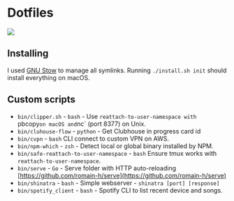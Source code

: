 # Dotfiles

![](https://i.imgur.com/PC5A6IL.png)

## Installing

I used [GNU Stow](https://www.gnu.org/software/stow/) to manage all symlinks.
Running `./install.sh init` should install everything on macOS.

## Custom scripts

+ `bin/clipper.sh` - `bash` - Use `reattach-to-user-namespace with `pbcopy` on
  macOS and `nc` (port 8377) on Unix.
+ `bin/cluhouse-flow` - `python` - Get Clubhouse in progress card id
+ `bin/cvpn` - `bash` CLI connect to custom VPN on AWS.
+ `bin/npm-which` - `zsh` - Detect local or global binary installed by NPM.
+ `bin/safe-reattach-to-user-namespace` - `bash` Ensure tmux works with
  `reattach-to-user-namespace`.
+ `bin/serve` - `Go` - Serve folder with HTTP auto-reloading [https://github.com/romain-h/serve](https://github.com/romain-h/serve)
+ `bin/shinatra` - `bash` - Simple webserver - `shinatra [port] [response]`
+ `bin/spotify_client` - `bash` - Spotify CLI to list recent device and songs.

